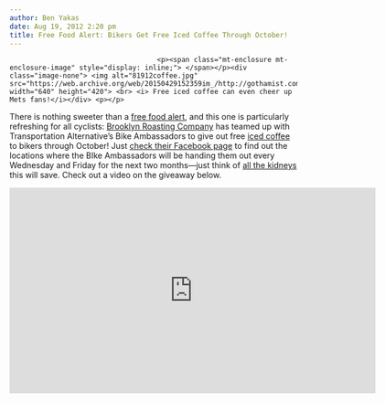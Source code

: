 ```yaml
---
author: Ben Yakas
date: Aug 19, 2012 2:20 pm
title: Free Food Alert: Bikers Get Free Iced Coffee Through October!
---
```


	
										<p><span class="mt-enclosure mt-enclosure-image" style="display: inline;"> </span></p><div class="image-none"> <img alt="81912coffee.jpg" src="https://web.archive.org/web/20150429152359im_/http://gothamist.com/attachments/byakas/81912coffee.jpg" width="640" height="420"> <br> <i> Free iced coffee can even cheer up Mets fans!</i></div> <p></p>

<p>There is nothing sweeter than a <a href="https://web.archive.org/web/20150429152359/http://gothamist.com/tags/freefoodalert">free food alert</a>, and this one is particularly refreshing for all cyclists: <a href="https://web.archive.org/web/20150429152359/http://www.brooklynroasting.com/">Brooklyn Roasting Company</a> has teamed up with Transportation Alternative&#x2019;s Bike Ambassadors to give out free <a href="https://web.archive.org/web/20150429152359/http://gothamist.com/tags/icedcoffee">iced coffee</a> to bikers through October! Just <a href="https://web.archive.org/web/20150429152359/http://www.facebook.com/BicycleAmbassadors">check their Facebook page</a> to find out the locations where the BIke Ambassadors will be handing them out every Wednesday and Friday for the next two months&#x2014;just think of <a href="https://web.archive.org/web/20150429152359/http://gothamist.com/2012/07/11/nyers_will_sell_kidneys_to_sate_the.php">all the kidneys</a> this will save. Check out a video on the giveaway below.</p>

<p><iframe width="640" height="360" src="https://web.archive.org/web/20150429152359if_/http://www.youtube.com/embed/eJHGp3Ks9uI" frameborder="0" allowfullscreen></iframe></p>					
										
									
				